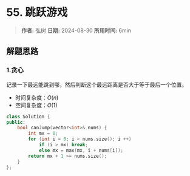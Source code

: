 # 55. 跳跃游戏

> **作者:** 弘树
> **日期:** 2024-08-30
> **所用时间:** 6min

## 解题思路
### 1.贪心

记录一下最远能跳到哪，然后判断这个最远距离是否大于等于最后一个位置。

- 时间复杂度：$O(n)$
- 空间复杂度：$O(1)$

```C++
class Solution {
public:
    bool canJump(vector<int>& nums) {
        int mx = 0;
        for (int i = 0; i < nums.size(); i ++)
            if (i > mx) break;
            else mx = max(mx, i + nums[i]);
        return mx + 1 >= nums.size();
    }
};
```